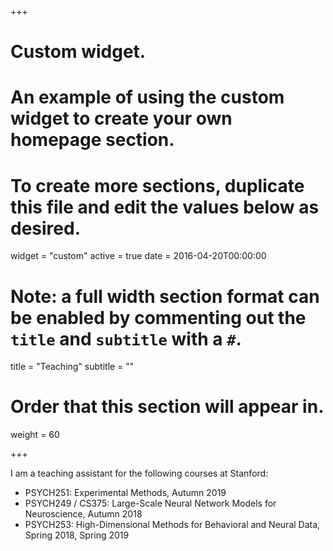 +++
# Custom widget.
# An example of using the custom widget to create your own homepage section.
# To create more sections, duplicate this file and edit the values below as desired.
widget = "custom"
active = true
date = 2016-04-20T00:00:00

# Note: a full width section format can be enabled by commenting out the `title` and `subtitle` with a `#`.
title = "Teaching"
subtitle = ""

# Order that this section will appear in.
weight = 60

+++

I am a teaching assistant for the following courses at Stanford:

* PSYCH251: Experimental Methods, Autumn 2019
* PSYCH249 / CS375: Large-Scale Neural Network Models for Neuroscience, Autumn 2018
* PSYCH253: High-Dimensional Methods for Behavioral and Neural Data, Spring 2018, Spring 2019
